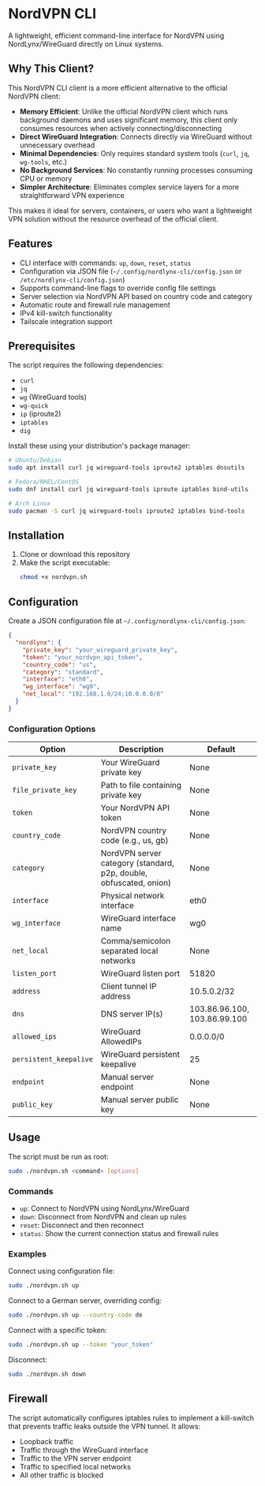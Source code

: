 # NordVPN CLI

A lightweight, efficient command-line interface for NordVPN using NordLynx/WireGuard directly on Linux systems.

## Why This Client?

This NordVPN CLI client is a more efficient alternative to the official NordVPN client:

- **Memory Efficient**: Unlike the official NordVPN client which runs background daemons and uses significant memory, this client only consumes resources when actively connecting/disconnecting
- **Direct WireGuard Integration**: Connects directly via WireGuard without unnecessary overhead
- **Minimal Dependencies**: Only requires standard system tools (`curl`, `jq`, `wg-tools`, etc.)
- **No Background Services**: No constantly running processes consuming CPU or memory
- **Simpler Architecture**: Eliminates complex service layers for a more straightforward VPN experience

This makes it ideal for servers, containers, or users who want a lightweight VPN solution without the resource overhead of the official client.

## Features

- CLI interface with commands: `up`, `down`, `reset`, `status`
- Configuration via JSON file (`~/.config/nordlynx-cli/config.json` or `/etc/nordlynx-cli/config.json`)
- Supports command-line flags to override config file settings
- Server selection via NordVPN API based on country code and category
- Automatic route and firewall rule management
- IPv4 kill-switch functionality
- Tailscale integration support

## Prerequisites

The script requires the following dependencies:

- `curl`
- `jq`
- `wg` (WireGuard tools)
- `wg-quick`
- `ip` (iproute2)
- `iptables`
- `dig`

Install these using your distribution's package manager:

```bash
# Ubuntu/Debian
sudo apt install curl jq wireguard-tools iproute2 iptables dnsutils

# Fedora/RHEL/CentOS
sudo dnf install curl jq wireguard-tools iproute iptables bind-utils

# Arch Linux
sudo pacman -S curl jq wireguard-tools iproute2 iptables bind-tools
```

## Installation

1. Clone or download this repository
2. Make the script executable:
   ```bash
   chmod +x nordvpn.sh
   ```

## Configuration

Create a JSON configuration file at `~/.config/nordlynx-cli/config.json`:

```json
{
  "nordlynx": {
    "private_key": "your_wireguard_private_key",
    "token": "your_nordvpn_api_token",
    "country_code": "us",
    "category": "standard",
    "interface": "eth0",
    "wg_interface": "wg0",
    "net_local": "192.168.1.0/24;10.0.0.0/8"
  }
}
```

### Configuration Options

| Option | Description | Default |
|--------|-------------|---------|
| `private_key` | Your WireGuard private key | None |
| `file_private_key` | Path to file containing private key | None |
| `token` | Your NordVPN API token | None |
| `country_code` | NordVPN country code (e.g., us, gb) | None |
| `category` | NordVPN server category (standard, p2p, double, obfuscated, onion) | None |
| `interface` | Physical network interface | eth0 |
| `wg_interface` | WireGuard interface name | wg0 |
| `net_local` | Comma/semicolon separated local networks | None |
| `listen_port` | WireGuard listen port | 51820 |
| `address` | Client tunnel IP address | 10.5.0.2/32 |
| `dns` | DNS server IP(s) | 103.86.96.100, 103.86.99.100 |
| `allowed_ips` | WireGuard AllowedIPs | 0.0.0.0/0 |
| `persistent_keepalive` | WireGuard persistent keepalive | 25 |
| `endpoint` | Manual server endpoint | None |
| `public_key` | Manual server public key | None |

## Usage

The script must be run as root:

```bash
sudo ./nordvpn.sh <command> [options]
```

### Commands

- `up`: Connect to NordVPN using NordLynx/WireGuard
- `down`: Disconnect from NordVPN and clean up rules
- `reset`: Disconnect and then reconnect
- `status`: Show the current connection status and firewall rules

### Examples

Connect using configuration file:
```bash
sudo ./nordvpn.sh up
```

Connect to a German server, overriding config:
```bash
sudo ./nordvpn.sh up --country-code de
```

Connect with a specific token:
```bash
sudo ./nordvpn.sh up --token "your_token"
```

Disconnect:
```bash
sudo ./nordvpn.sh down
```

## Firewall

The script automatically configures iptables rules to implement a kill-switch that prevents traffic leaks outside the VPN tunnel. It allows:

- Loopback traffic
- Traffic through the WireGuard interface
- Traffic to the VPN server endpoint
- Traffic to specified local networks
- All other traffic is blocked